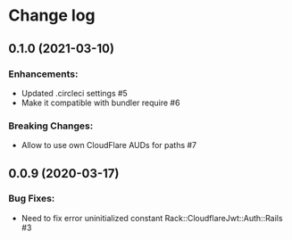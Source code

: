 # Change log

## 0.1.0 (2021-03-10)

### Enhancements:

* Updated .circleci settings #5
* Make it compatible with bundler require #6

### Breaking Changes:

* Allow to use own CloudFlare AUDs for paths #7


## 0.0.9 (2020-03-17)

### Bug Fixes:

* Need to fix error uninitialized constant Rack::CloudflareJwt::Auth::Rails #3
